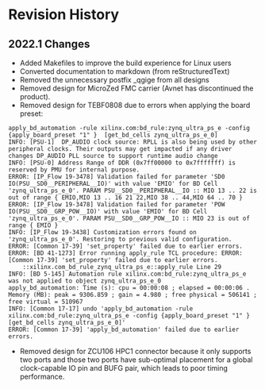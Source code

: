 # Revision History

## 2022.1 Changes

* Added Makefiles to improve the build experience for Linux users
* Converted documentation to markdown (from reStructuredText)
* Removed the unnecessary postfix _qgige from all designs
* Removed design for MicroZed FMC carrier (Avnet has discontinued the product).
* Removed design for TEBF0808 due to errors when applying the board preset:
```
apply_bd_automation -rule xilinx.com:bd_rule:zynq_ultra_ps_e -config {apply_board_preset "1" }  [get_bd_cells zynq_ultra_ps_e_0]
INFO: [PSU-1]  DP_AUDIO clock source: RPLL is also being used by other peripheral clocks. Their outputs may get impacted if any driver changes DP_AUDIO PLL source to support runtime audio change 
INFO: [PSU-0] Address Range of DDR (0x7ff00000 to 0x7fffffff) is reserved by PMU for internal purpose.
ERROR: [IP_Flow 19-3478] Validation failed for parameter 'SD0 IO(PSU__SD0__PERIPHERAL__IO)' with value 'EMIO' for BD Cell 'zynq_ultra_ps_e_0'. PARAM PSU__SD0__PERIPHERAL__IO :: MIO 13 .. 22 is out of range { EMIO,MIO 13 .. 16 21 22,MIO 38 .. 44,MIO 64 .. 70 }
ERROR: [IP_Flow 19-3478] Validation failed for parameter 'POW IO(PSU__SD0__GRP_POW__IO)' with value 'EMIO' for BD Cell 'zynq_ultra_ps_e_0'. PARAM PSU__SD0__GRP_POW__IO :: MIO 23 is out of range { EMIO }
INFO: [IP_Flow 19-3438] Customization errors found on 'zynq_ultra_ps_e_0'. Restoring to previous valid configuration.
ERROR: [Common 17-39] 'set_property' failed due to earlier errors.
ERROR: [BD 41-1273] Error running apply_rule TCL procedure: ERROR: [Common 17-39] 'set_property' failed due to earlier errors.
    ::xilinx.com_bd_rule_zynq_ultra_ps_e::apply_rule Line 29
INFO: [BD 5-145] Automation rule xilinx.com:bd_rule:zynq_ultra_ps_e was not applied to object zynq_ultra_ps_e_0
apply_bd_automation: Time (s): cpu = 00:00:08 ; elapsed = 00:00:06 . Memory (MB): peak = 9306.859 ; gain = 4.980 ; free physical = 506141 ; free virtual = 510967
INFO: [Common 17-17] undo 'apply_bd_automation -rule xilinx.com:bd_rule:zynq_ultra_ps_e -config {apply_board_preset "1" }  [get_bd_cells zynq_ultra_ps_e_0]'
ERROR: [Common 17-39] 'apply_bd_automation' failed due to earlier errors.
```
* Removed design for ZCU106 HPC1 connector because it only supports two ports and those two ports have sub-optimal placement 
  for a global clock-capable IO pin and BUFG pair, which leads to poor timing performance.

